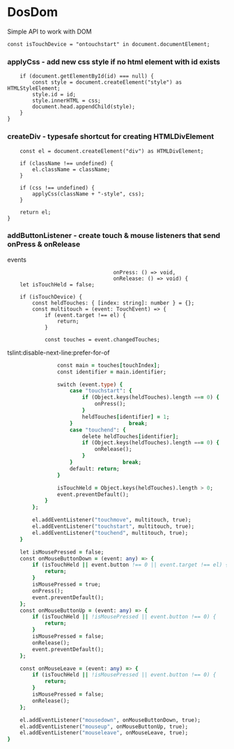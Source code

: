 # DosDom
Simple API to work with DOM

```
const isTouchDevice = "ontouchstart" in document.documentElement;

```

### applyCss - add new css style if no html element with id exists

```export function applyCss(id: string, css: string) {
    if (document.getElementById(id) === null) {
        const style = document.createElement("style") as HTMLStyleElement;
        style.id = id;
        style.innerHTML = css;
        document.head.appendChild(style);
    }
}

```

### createDiv - typesafe shortcut for creating HTMLDivElement

```export function createDiv(className?: string, css?: string): HTMLDivElement {
    const el = document.createElement("div") as HTMLDivElement;

    if (className !== undefined) {
        el.className = className;
    }

    if (css !== undefined) {
        applyCss(className + "-style", css);
    }

    return el;
}

```

### addButtonListener - create touch & mouse listeners that send onPress & onRelease
events

```export function addButtonListener(el: HTMLElement,
                                  onPress: () => void,
                                  onRelease: () => void) {
    let isTouchHeld = false;

    if (isTouchDevice) {
        const heldTouches: { [index: string]: number } = {};
        const multitouch = (event: TouchEvent) => {
            if (event.target !== el) {
                return;
            }

            const touches = event.changedTouches;
```

tslint:disable-next-line:prefer-for-of

```            for (let touchIndex = 0; touchIndex < touches.length; touchIndex++) {
                const main = touches[touchIndex];
                const identifier = main.identifier;

                switch (event.type) {
                    case "touchstart": {
                        if (Object.keys(heldTouches).length === 0) {
                            onPress();
                        }
                        heldTouches[identifier] = 1;
                    }                  break;
                    case "touchend": {
                        delete heldTouches[identifier];
                        if (Object.keys(heldTouches).length === 0) {
                            onRelease();
                        }
                    }                break;
                    default: return;
                }

                isTouchHeld = Object.keys(heldTouches).length > 0;
                event.preventDefault();
            }
        };

        el.addEventListener("touchmove", multitouch, true);
        el.addEventListener("touchstart", multitouch, true);
        el.addEventListener("touchend", multitouch, true);
    }

    let isMousePressed = false;
    const onMouseButtonDown = (event: any) => {
        if (isTouchHeld || event.button !== 0 || event.target !== el) {
            return;
        }
        isMousePressed = true;
        onPress();
        event.preventDefault();
    };
    const onMouseButtonUp = (event: any) => {
        if (isTouchHeld || !isMousePressed || event.button !== 0) {
            return;
        }
        isMousePressed = false;
        onRelease();
        event.preventDefault();
    };

    const onMouseLeave = (event: any) => {
        if (isTouchHeld || !isMousePressed || event.button !== 0) {
            return;
        }
        isMousePressed = false;
        onRelease();
    };

    el.addEventListener("mousedown", onMouseButtonDown, true);
    el.addEventListener("mouseup", onMouseButtonUp, true);
    el.addEventListener("mouseleave", onMouseLeave, true);
}

```


